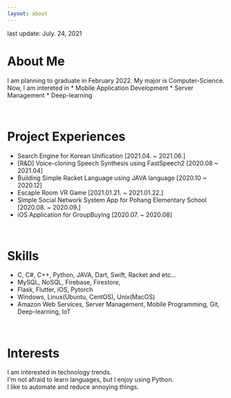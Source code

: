 ```yaml
---
layout: about 
---
```


last update: July. 24, 2021

# About Me
I am planning to graduate in February 2022. My major is Computer-Science. 
Now, I am intereted in 
    * Mobile Application Development
    * Server Management
    * Deep-learning

<br/>

# Project Experiences
* Search Engine for Korean Unification [2021.04. ~ 2021.06.]
* [R&D] Voice-cloning Speech Synthesis using FastSpeech2 [2020.08 ~ 2021.04]
* Building Simple Racket Language using JAVA language [2020.10 ~ 2020.12]
* Escaple Room VR Game [2021.01.21. ~ 2021.01.22.]
* Simple Social Network System App for Pohang Elementary School [2020.08. ~ 2020.09.]
* iOS Application for GroupBuying [2020.07. ~ 2020.08]

<br/>

# Skills
* C, C#, C++, Python, JAVA, Dart, Swift, Racket  and etc...
* MySQL, NoSQL, Firebase, Firestore, 
* Flask, Flutter, iOS, Pytorch
* Windows, Linux(Ubuntu, CentOS), Unix(MacOS)
* Amazon Web Services, Server Management, Mobile Programming, Git, Deep-learning, IoT

<br/>

# Interests
I am interested in technology trends.  
I'm not afraid to learn languages, but I enjoy using Python.  
I like to automate and reduce annoying things.  
